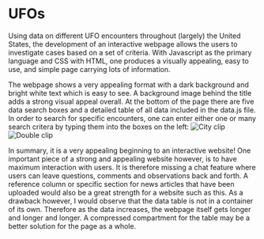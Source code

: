 # UFOs
Using data on different UFO encounters throughout (largely) the United States, the development of an interactive webpage allows the users to investigate cases based on a set of criteria.  With Javascript as the primary language and CSS with HTML, one produces a visually appealing, easy to use, and simple page carrying lots of information.  

The webpage shows a very appealing format with a dark background and bright white text which is easy to see.  A background image behind the title adds a strong visual appeal overall.  At the bottom of the page there are five data search boxes and a detailed table of all data included in the data.js file.  In order to search for specific encounters, one can enter either one or many search critera by typing them into the boxes on the left:
![City clip](https://user-images.githubusercontent.com/19878877/158077300-7e058dea-a9dd-4f77-b047-b9dab4a32f7d.png)
![Double clip](https://user-images.githubusercontent.com/19878877/158077308-2e3f58d8-9b0f-43f3-a5df-d58700c09be6.png)

In summary, it is a very appealing beginning to an interactive website!  One important piece of a strong and appealing website however, is to have maximum interaction with users.  It is therefore missing a chat feature where users can leave questions, comments and observations back and forth.  A reference column or specific section for news articles that have been uploaded would also be a great strength for a website such as this.  As a drawback however, I would observe that the data table is not in a container of its own.  Therefore as the data increases, the webpage itself gets longer and longer and longer.  A compressed compartment for the table may be a better solution for the page as a whole.
